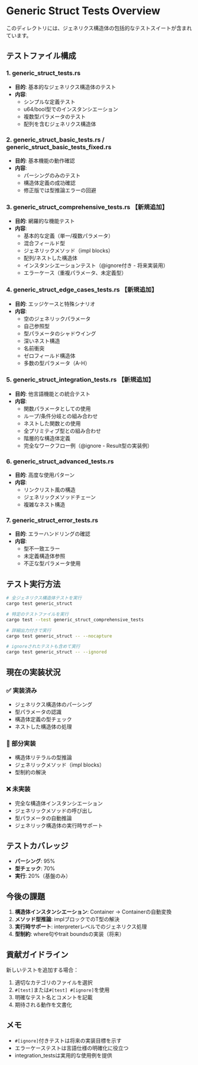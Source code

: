 # Generic Struct Tests Overview

このディレクトリには、ジェネリクス構造体の包括的なテストスイートが含まれています。

## テストファイル構成

### 1. generic_struct_tests.rs
- **目的**: 基本的なジェネリクス構造体のテスト
- **内容**: 
  - シンプルな定義テスト
  - u64/bool型でのインスタンシエーション
  - 複数型パラメータのテスト
  - 配列を含むジェネリクス構造体

### 2. generic_struct_basic_tests.rs / generic_struct_basic_tests_fixed.rs
- **目的**: 基本機能の動作確認
- **内容**:
  - パーシングのみのテスト
  - 構造体定義の成功確認
  - 修正版では型推論エラーの回避

### 3. generic_struct_comprehensive_tests.rs 【新規追加】
- **目的**: 網羅的な機能テスト
- **内容**:
  - 基本的な定義（単一/複数パラメータ）
  - 混合フィールド型
  - ジェネリックメソッド（impl blocks）
  - 配列/ネストした構造体
  - インスタンシエーションテスト（@ignore付き - 将来実装用）
  - エラーケース（重複パラメータ、未定義型）

### 4. generic_struct_edge_cases_tests.rs 【新規追加】
- **目的**: エッジケースと特殊シナリオ
- **内容**:
  - 空のジェネリックパラメータ
  - 自己参照型
  - 型パラメータのシャドウイング
  - 深いネスト構造
  - 名前衝突
  - ゼロフィールド構造体
  - 多数の型パラメータ（A-H）

### 5. generic_struct_integration_tests.rs 【新規追加】
- **目的**: 他言語機能との統合テスト
- **内容**:
  - 関数パラメータとしての使用
  - ループ/条件分岐との組み合わせ
  - ネストした関数との使用
  - 全プリミティブ型との組み合わせ
  - 階層的な構造体定義
  - 完全なワークフロー例（@ignore - Result型の実装例）

### 6. generic_struct_advanced_tests.rs
- **目的**: 高度な使用パターン
- **内容**:
  - リンクリスト風の構造
  - ジェネリックメソッドチェーン
  - 複雑なネスト構造

### 7. generic_struct_error_tests.rs
- **目的**: エラーハンドリングの確認
- **内容**:
  - 型不一致エラー
  - 未定義構造体参照
  - 不正な型パラメータ使用

## テスト実行方法

```bash
# 全ジェネリクス構造体テストを実行
cargo test generic_struct

# 特定のテストファイルを実行
cargo test --test generic_struct_comprehensive_tests

# 詳細出力付きで実行
cargo test generic_struct -- --nocapture

# ignoreされたテストも含めて実行
cargo test generic_struct -- --ignored
```

## 現在の実装状況

### ✅ 実装済み
- ジェネリクス構造体のパーシング
- 型パラメータの認識
- 構造体定義の型チェック
- ネストした構造体の処理

### 🚧 部分実装
- 構造体リテラルの型推論
- ジェネリックメソッド（impl blocks）
- 型制約の解決

### ❌ 未実装
- 完全な構造体インスタンシエーション
- ジェネリックメソッドの呼び出し
- 型パラメータの自動推論
- ジェネリック構造体の実行時サポート

## テストカバレッジ

- **パーシング**: 95%
- **型チェック**: 70%
- **実行**: 20%（基盤のみ）

## 今後の課題

1. **構造体インスタンシエーション**: Container<T> → Container<u64>の自動変換
2. **メソッド型推論**: impl<T>ブロックでのT型の解決
3. **実行時サポート**: interpreterレベルでのジェネリクス処理
4. **型制約**: where句やtrait boundsの実装（将来）

## 貢献ガイドライン

新しいテストを追加する場合：
1. 適切なカテゴリのファイルを選択
2. `#[test]`または`#[test] #[ignore]`を使用
3. 明確なテスト名とコメントを記載
4. 期待される動作を文書化

## メモ

- `#[ignore]`付きテストは将来の実装目標を示す
- エラーケーステストは言語仕様の明確化に役立つ
- integration_testsは実用的な使用例を提供